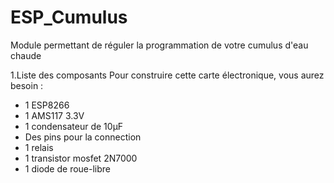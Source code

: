 # ESP_Cumulus
Module permettant de réguler la programmation de votre cumulus d'eau chaude

1.Liste des composants
Pour construire cette carte électronique, vous aurez besoin : 
- 1 ESP8266
- 1 AMS117 3.3V
- 1 condensateur de 10µF
- Des pins pour la connection
- 1 relais
- 1 transistor mosfet 2N7000
- 1 diode de roue-libre
